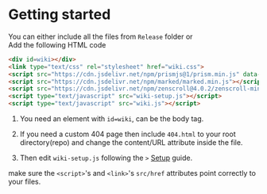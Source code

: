 # Getting started

You can either include all the files from `Release` folder or  
Add the following HTML code

```html
<div id=wiki></div>
<link type="text/css" rel="stylesheet" href="wiki.css">
<script src="https://cdn.jsdelivr.net/npm/prismjs@1/prism.min.js" data-manual></script>
<script src="https://cdn.jsdelivr.net/npm/marked/marked.min.js"></script>
<script src="https://cdn.jsdelivr.net/npm/zenscroll@4.0.2/zenscroll-min.js"></script>
<script type="text/javascript" src="wiki-setup.js"></script>
<script type="text/javascript" src="wiki.js"></script>
```

1. You need an element with `id=wiki`, can be the body tag.

2. If you need a custom 404 page then include `404.html` to your root directory(repo) and change the content/URL attribute inside the file.

3. Then edit `wiki-setup.js` following the `>` [Setup](/Main/Getting-Started/Setup) guide.


make sure the `<script>`'s and `<link>`'s `src/href` attributes point correctly to your files.